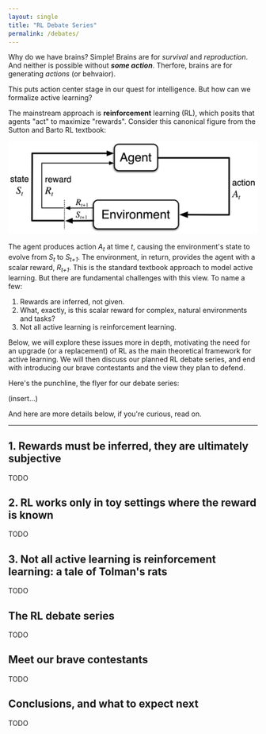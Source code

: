 ```yaml
---
layout: single
title: "RL Debate Series"
permalink: /debates/
---
```


Why do we have brains? Simple! Brains are for *survival* and *reproduction*. And neither is possible without ***some action***. Therfore, brains are for generating *actions* (or behvaior).

This puts action center stage in our quest for intelligence. But how can we formalize active learning?

The mainstream approach is **reinforcement** learning (RL), which posits that agents "act" to maximize "rewards". Consider this canonical figure from the Sutton and Barto RL textbook:

![Sutton and Barto RL Diagram](/assets/images/sutton-barto.png)

The agent produces action *A<sub>t</sub>* at time *t*, causing the environment's state to evolve from *S<sub>t</sub>* to *S<sub>t+1</sub>*. The environment, in return, provides the agent with a scalar reward, *R<sub>t+1</sub>*. This is the standard textbook approach to model active learning. But there are fundamental challenges with this view. To name a few:

1. Rewards are inferred, not given.  
2. What, exactly, is this scalar reward for complex, natural environments and tasks?  
3. Not all active learning is reinforcement learning.  

Below, we will explore these issues more in depth, motivating the need for an upgrade (or a replacement) of RL as the main theoretical framework for active learning. We will then discuss our planned RL debate series, and end with introducing our brave contestants and the view they plan to defend.

Here's the punchline, the flyer for our debate series:

(insert...)

And here are more details below, if you're curious, read on.

---

## 1. Rewards must be inferred, they are ultimately subjective

TODO

## 2. RL works only in toy settings where the reward is known

TODO

## 3. Not all active learning is reinforcement learning: a tale of Tolman's rats

TODO 

## The RL debate series

TODO

## Meet our brave contestants 

TODO

## Conclusions, and what to expect next

TODO
